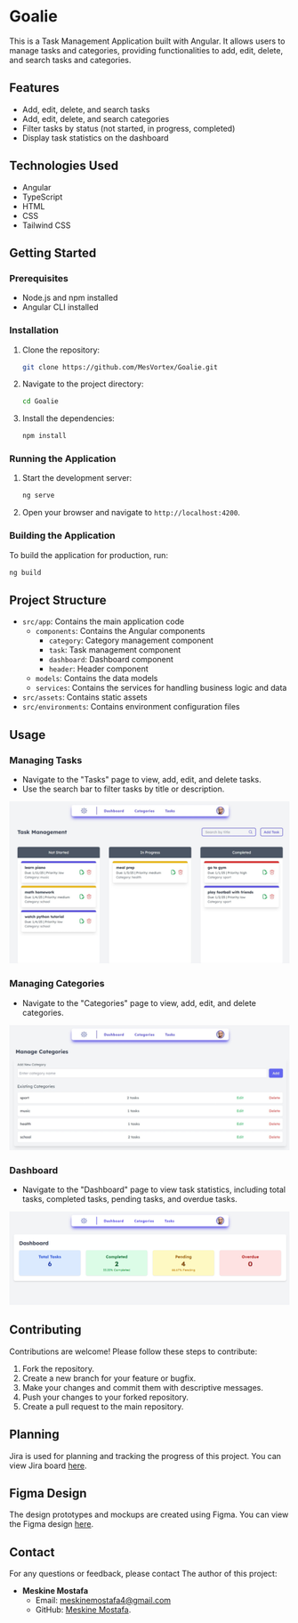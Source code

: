 # Goalie

This is a Task Management Application built with Angular. It allows users to manage tasks and categories, providing functionalities to add, edit, delete, and search tasks and categories.

## Features

- Add, edit, delete, and search tasks
- Add, edit, delete, and search categories
- Filter tasks by status (not started, in progress, completed)
- Display task statistics on the dashboard

## Technologies Used

- Angular
- TypeScript
- HTML
- CSS
- Tailwind CSS

## Getting Started

### Prerequisites

- Node.js and npm installed
- Angular CLI installed

### Installation

1. Clone the repository:
   ```bash
   git clone https://github.com/MesVortex/Goalie.git
   ```
2. Navigate to the project directory:
   ```bash
   cd Goalie
   ```
3. Install the dependencies:
   ```bash
   npm install
   ```

### Running the Application

1. Start the development server:
   ```bash
   ng serve
   ```
2. Open your browser and navigate to `http://localhost:4200`.

### Building the Application

To build the application for production, run:
```bash
ng build
```

## Project Structure

- `src/app`: Contains the main application code
  - `components`: Contains the Angular components
    - `category`: Category management component
    - `task`: Task management component
    - `dashboard`: Dashboard component
    - `header`: Header component
  - `models`: Contains the data models
  - `services`: Contains the services for handling business logic and data
- `src/assets`: Contains static assets
- `src/environments`: Contains environment configuration files

## Usage

### Managing Tasks

- Navigate to the "Tasks" page to view, add, edit, and delete tasks.
- Use the search bar to filter tasks by title or description.

![Task page](./src/assets/images/tasks.jpeg)

### Managing Categories

- Navigate to the "Categories" page to view, add, edit, and delete categories.

![Task page](./src/assets/images/categories.jpeg)

### Dashboard

- Navigate to the "Dashboard" page to view task statistics, including total tasks, completed tasks, pending tasks, and overdue tasks.

![Task page](./src/assets/images/dashboard.png)

## Contributing

Contributions are welcome! Please follow these steps to contribute:

1. Fork the repository.
2. Create a new branch for your feature or bugfix.
3. Make your changes and commit them with descriptive messages.
4. Push your changes to your forked repository.
5. Create a pull request to the main repository.

## Planning

Jira is used for planning and tracking the progress of this project. You can view Jira board [here](https://meskinemsoatafa.atlassian.net/jira/software/projects/GOAL/boards/18/backlog).

## Figma Design

The design prototypes and mockups are created using Figma. You can view the Figma design [here](https://www.figma.com/design/zU7VSnbJ4h169IhCzPstYS/Goalie?node-id=0-1&t=8763jYqfe4AV5h4A-1).


## Contact

For any questions or feedback, please contact The author of this project:

- **Meskine Mostafa**
  - Email: meskinemostafa4@gmail.com
  - GitHub: [Meskine Mostafa](https://github.com/MesVortex).

